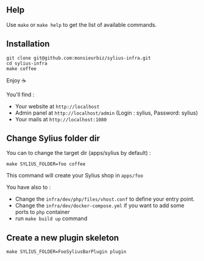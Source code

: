 ## Help

Use `make` or `make help` to get the list of available commands.

## Installation

```
git clone git@github.com:monsieurbiz/sylius-infra.git
cd sylius-infra
make coffee
```

Enjoy ☕️

You'll find :
- Your website at `http://localhost`
- Admin panel at `http://localhost/admin` (Login : sylius, Password: sylius)
- Your mails at `http://localhost:1080`

## Change Sylius folder dir

You can to change the target dir (apps/sylius by default) : 
```
make SYLIUS_FOLDER=foo coffee
```
This command will create your Sylius shop in `apps/foo`

You have also to :
- Change the `infra/dev/php/files/vhost.conf` to define your entry point.
- Change the `infra/dev/docker-compose.yml` if you want to add some ports to `php` container
- run `make build up` command

## Create a new plugin skeleton

```
make SYLIUS_FOLDER=FooSyliusBarPlugin plugin
```